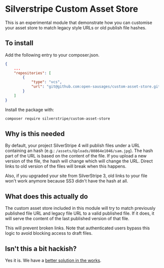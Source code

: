 # Silverstripe Custom Asset Store

This is an experimental module that demonstrate how you can customise your asset store to match legacy style URLs or old publish file hashes.

## To install

Add the following entry to your composer.json.
```json
{
    ...
    "repositories": [
        {
            "type": "vcs",
            "url": "git@github.com:open-sausages/custom-asset-store.git"
        }
    ]
}
```

Install the package with:
```bash
composer require silverstripe/custom-asset-store
```

## Why is this needed

By default, your project SilverStripe 4 will publish files under a URL containing an hash (e.g.: `/assets/Uploads/80864e1046/sam.jpg`). The hash part of the URL is based on the content of the file. If you upload a new version of the file, the hash will change which will change the URL. Direct links to old version of the files will break when this happens.

Also, if you upgraded your site from SilverStripe 3, old links to your file won't work anymore because SS3 didn't have the hash at all.

## What does this actually do

The custom asset store included in this module will try to match previously published file URL and legacy file URL to a valid published file. If it does, it will serve the content of the last published version of that file.

This will prevent broken links. Note that authenticated users bypass this logic to avoid blocking access to draft files. 

## Isn't this a bit hackish?

Yes it is. We have a [better solution in the works](https://github.com/silverstripe/silverstripe-versioned/issues/177).